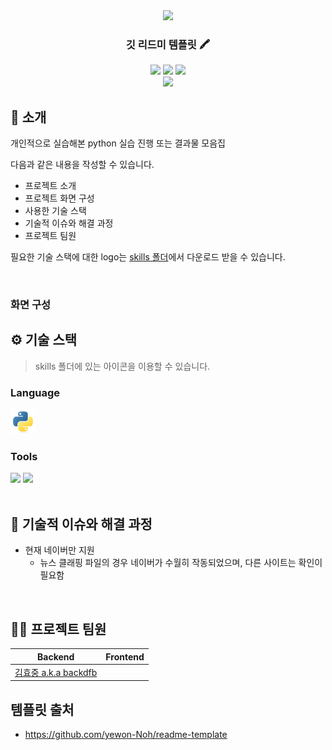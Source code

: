 <div align="center">

<!-- logo -->
<img src="https://user-images.githubusercontent.com/80824750/208554558-490845c9-959a-4823-9003-350ec4d221bf.png" width="400"/>

### 깃 리드미 템플릿 🖍️

[<img src="https://img.shields.io/badge/-readme.md-important?style=flat&logo=google-chrome&logoColor=white" />]() [<img src="https://img.shields.io/badge/-tech blog-blue?style=flat&logo=google-chrome&logoColor=white" />]() [<img src="https://img.shields.io/badge/release-v0.0.0-ㅎㄱㄷ두?style=flat&logo=google-chrome&logoColor=white" />]() 
<br/> [<img src="https://img.shields.io/badge/프로젝트 기간-2025.02.08~현재진행-fab2ac?style=flat&logo=&logoColor=white" />]()

</div> 

## 📝 소개
개인적으로 실습해본 python 실습 진행 또는 결과물 모음집

다음과 같은 내용을 작성할 수 있습니다.
- 프로젝트 소개
- 프로젝트 화면 구성
- 사용한 기술 스택
- 기술적 이슈와 해결 과정
- 프로젝트 팀원

필요한 기술 스택에 대한 logo는 [skills 폴더](/skills/)에서 다운로드 받을 수 있습니다.

<br />

 ### 화면 구성

## ⚙ 기술 스택
> skills 폴더에 있는 아이콘을 이용할 수 있습니다.
### Language
<div>
<a href="https://www.python.org" target="_blank" rel="noreferrer"> <img src="https://raw.githubusercontent.com/devicons/devicon/master/icons/python/python-original.svg" alt="python" width="40" height="40"/> </a>
</div>

### Tools
<div>
<img src="https://github.com/yewon-Noh/readme-template/blob/main/skills/Github.png?raw=true" width="80">
<img src="https://github.com/yewon-Noh/readme-template/blob/main/skills/Notion.png?raw=true" width="80">
</div>

<br />

## 🤔 기술적 이슈와 해결 과정
- 현재 네이버만 지원
    - 뉴스 클래핑 파일의 경우 네이버가 수월히 작동되었으며, 다른 사이트는 확인이 필요함

<br />

## 💁‍♂️ 프로젝트 팀원
|Backend|Frontend|
|:---:|:---:|
|[김효중 a.k.a backdfb ]((https://github.com/backdfb))||[김효중 a.k.a backdfb ]((https://github.com/backdfb))|

## 템플릿 출처
- https://github.com/yewon-Noh/readme-template
